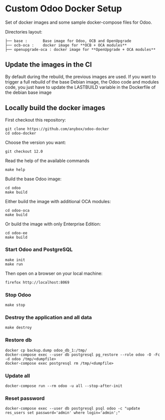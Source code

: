 # Custom Odoo Docker Setup

Set of docker images and some sample docker-compose files for Odoo.

Directories layout:

    ├── base :       Base image for Odoo, OCB and OpenUpgrade
    ├── ocb-oca :    docker image for **OCB + OCA modules**
    ├── openupgrade-oca : docker image for **OpenUpgrade + OCA modules**


## Update the images in the CI

By default during the rebuild, the previous images are used. If you want to
trigger a full rebuild of the base Debian image, the Odoo code and modules
code, you just have to update the LASTBUILD variable in the Dockerfile of the
debian base image

## Locally build the docker images

First checkout this repository:

    git clone https://github.com/anybox/odoo-docker
    cd odoo-docker

Choose the version you want:

    git checkout 12.0

Read the help of the available commands

    make help

Build the base Odoo image:

    cd odoo
    make build

Either build the image with additional OCA modules:

    cd odoo-oca
    make build

Or build the image with only Enterprise Edition:

    cd odoo-ee
    make build


### Start Odoo and PostgreSQL

    make init
    make run

Then open on a browser on your local machine:

    firefox http://localhost:8069

### Stop Odoo

    make stop

### Destroy the application and all data

    make destroy

### Restore db

    docker cp backup.dump odoo_db_1:/tmp/
    docker-compose exec --user db postgresql pg_restore --role odoo -O -Fc -d odoo /tmp/<dumpfile>
    docker-compose exec postgresql rm /tmp/<dumpfile>

### Update all

    docker-compose run --rm odoo -u all --stop-after-init

### Reset password

    docker-compose exec --user db postgresql psql odoo -c "update res_users set password='admin' where login='admin';"


